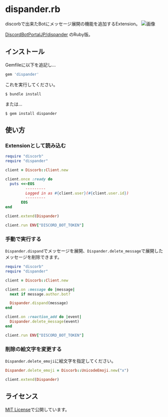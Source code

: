 # dispander.rb

discorbで出来たBotにメッセージ展開の機能を追加するExtension。
![画像](https://user-images.githubusercontent.com/59691627/131650571-ec50bf35-c971-4aeb-9a58-8fbf9b3e759b.png)

[DiscordBotPortalJP/dispander](https://github.com/DiscordBotPortalJP/dispander) のRuby版。

## インストール

Gemfileに以下を追記し...

```ruby
gem 'dispander'
```

これを実行してください。

    $ bundle install

または...

    $ gem install dispander

## 使い方

### Extensionとして読み込む

```ruby
require "discorb"
require "dispander"

client = Discorb::Client.new

client.once :ready do
  puts <<~EOS
         ---------
         Logged in as #{client.user}(#{client.user.id})
         ---------
       EOS
end

client.extend(Dispander)

client.run ENV["DISCORD_BOT_TOKEN"]
```

### 手動で実行する

`Dispander.dispand`でメッセージを展開、`Dispander.delete_message`で展開したメッセージを削除できます。

```ruby
require "discorb"
require "dispander"

client = Discorb::Client.new

client.on :message do |message|
  next if message.author.bot?

  Dispander.dispand(message)
end

client.on :reaction_add do |event|
  Dispander.delete_message(event)
end

client.run ENV["DISCORD_BOT_TOKEN"]
```

### 削除の絵文字を変更する

`Dispander.delete_emoji`に絵文字を指定してください。

```ruby
Dispander.delete_emoji = Discorb::UnicodeEmoji.new("x")

client.extend(Dispander)
```


## ライセンス

[MIT License](https://opensource.org/licenses/MIT)で公開しています。
